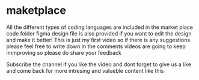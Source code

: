 # maketplace

All the different types of coding languages are included in the market place code folder
figma design file is also provided if you want to edit the design and make it better!
This is just my first video so if there is any suggestions please feel free to write down in the comments
videos are going to keep immproving so please do share your feedback

Subscribe the channel if you like the video and dont forget to give us a like and come back for more intresing and valueble content like this 
